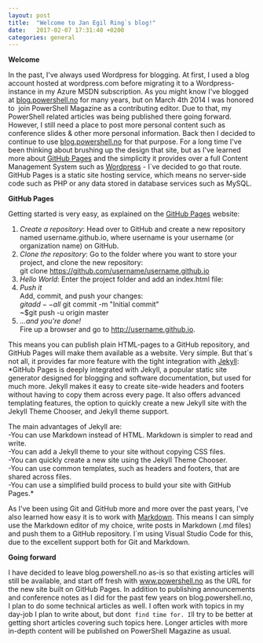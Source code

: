 ```yaml
---
layout: post
title:  "Welcome to Jan Egil Ring`s blog!"
date:   2017-02-07 17:31:40 +0200
categories: general
---
```


**Welcome**

In the past, I've always used Wordpress for blogging. 
At first, I used a blog account hosted at wordpress.com before migrating it to a Wordpress-instance in my Azure MSDN subscription.
As you might know I've blogged at [blog.powershell.no](http://blog.powershell.no) for many years, but on March 4th 2014 I was 
honored to  join PowerShell Magazine as a contributing editor.
Due to that, my PowerShell related articles was being published there going forward. 
However, I still need a place to post more personal content such as conference slides & other more personal information.
Back then I decided to continue to use [blog.powershell.no](http://blog.powershell.no) for that purpose.
For a long time I've been thinking about brushing up the design that site, but as 
I've learned more about [GitHub Pages](https://pages.github.com/) and the simplicity it provides over a full Content
Management System such as [Wordpress](https://en.wikipedia.org/wiki/WordPress) - I`ve decided to go that route. GitHub Pages is a static 
site hosting service, which means no server-side code such as PHP or any data stored in database services such as MySQL.

**GitHub Pages**

Getting started is very easy, as explained on the [GitHub Pages](https://pages.github.com/) website:  
1. *Create a repository*: Head over to GitHub and create a new repository named username.github.io, where username is your username (or organization name) on GitHub.  
2. *Clone the repository*: Go to the folder where you want to store your project, and clone the new repository:  
git clone https://github.com/username/username.github.io  
3. *Hello World*: Enter the project folder and add an index.html file:  
4. *Push it*  
Add, commit, and push your changes:  
$git add --all  
~$git commit -m "Initial commit"  
~$git push -u origin master  
5. *…and you're done!*  
Fire up a browser and go to http://username.github.io.  

This means you can publish plain HTML-pages to a GitHub repository, and GitHub Pages will make them available as a website.
Very simple. But that`s not all, it provides far more feature with the tight integration with [Jekyll](https://help.github.com/articles/about-github-pages-and-jekyll/):
*GitHub Pages is deeply integrated with Jekyll, a popular static site generator designed for blogging and software documentation, but used for much more. Jekyll makes it easy to create site-wide headers and footers without having to copy them across every page. It also offers advanced templating features, the option to quickly create a new Jekyll site with the Jekyll Theme Chooser, and Jekyll theme support.

The main advantages of Jekyll are:  
-You can use Markdown instead of HTML. Markdown is simpler to read and write.  
-You can add a Jekyll theme to your site without copying CSS files.  
-You can quickly create a new site using the Jekyll Theme Chooser.  
-You can use common templates, such as headers and footers, that are shared across files.  
-You can use a simplified build process to build your site with GitHub Pages.*  

As I've been using Git and GitHub more and more over the past years, I've also learned how easy
it is to work with [Markdown](https://en.wikipedia.org/wiki/Markdown). This means I can simply use the Markdown editor of 
my choice, write posts in Markdown (.md files) and push them to a GitHub repository. I`m using Visual Studio Code for this, due to the excellent 
support both for Git and Markdown.

**Going forward**

I have decided to leave blog.powershell.no as-is so that existing articles will still be available, and start off fresh with 
www.powershell.no as the URL for the new site built on GitHub Pages. In addition to publishing announcements and conference 
notes as I did for the past few years on blog.powershell.no, I plan to do some technical articles as well. I often work with topics in my day-job I plan to write about, 
but don`t find time for. I`ll try to be better at getting short articles covering such topics here.
Longer articles with more in-depth content will be published on PowerShell Magazine as usual.